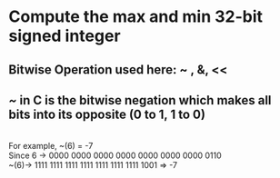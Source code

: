 # Compute the max and min 32-bit signed integer

## Bitwise Operation used here: ~ , &, <<

## *~* in C is the bitwise negation which makes all bits into its opposite (0 to 1, 1 to 0)
<br /> For example, ~(6) = -7
<br /> Since 6 -> 0000 0000 0000 0000 0000 0000 0000 0110 
<br />     ~(6)-> 1111 1111 1111 1111 1111 1111 1111 1001 => -7

